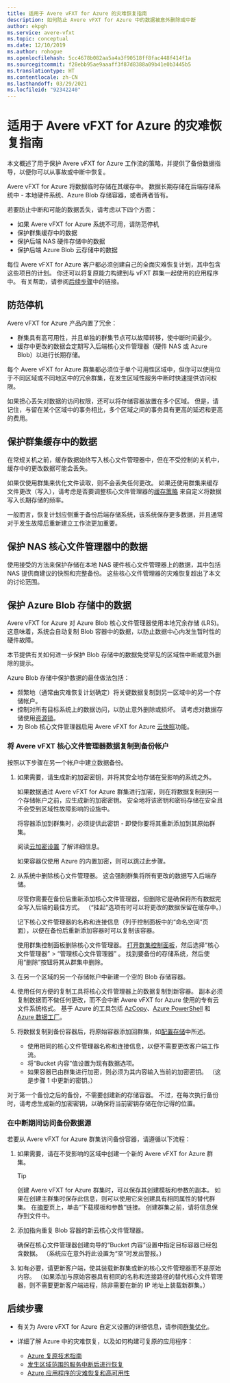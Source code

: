 ```yaml
---
title: 适用于 Avere vFXT for Azure 的灾难恢复指南
description: 如何防止 Avere vFXT for Azure 中的数据被意外删除或中断
author: ekpgh
ms.service: avere-vfxt
ms.topic: conceptual
ms.date: 12/10/2019
ms.author: rohogue
ms.openlocfilehash: 5cc4678b082aa5a4a3f90518ff8fac448f414f1a
ms.sourcegitcommit: f28ebb95ae9aaaff3f87d8388a09b41e0b3445b5
ms.translationtype: HT
ms.contentlocale: zh-CN
ms.lasthandoff: 03/29/2021
ms.locfileid: "92342240"
---
```

# <a name="disaster-recovery-guidance-for-avere-vfxt-for-azure"></a>适用于 Avere vFXT for Azure 的灾难恢复指南

本文概述了用于保护 Avere vFXT for Azure 工作流的策略，并提供了备份数据指导，以便你可以从事故或中断中恢复。

Avere vFXT for Azure 将数据临时存储在其缓存中。 数据长期存储在后端存储系统中 - 本地硬件系统、Azure Blob 存储容器，或者两者皆有。

若要防止中断和可能的数据丢失，请考虑以下四个方面：

* 如果 Avere vFXT for Azure 系统不可用，请防范停机
* 保护群集缓存中的数据
* 保护后端 NAS 硬件存储中的数据
* 保护后端 Azure Blob 云存储中的数据

每位 Avere vFXT for Azure 客户都必须创建自己的全面灾难恢复计划，其中包含这些项目的计划。 你还可以将复原能力构建到与 vFXT 群集一起使用的应用程序中。 有关帮助，请参阅[后续步骤](#next-steps)中的链接。

## <a name="protect-against-downtime"></a>防范停机

Avere vFXT for Azure 产品内置了冗余：

* 群集具有高可用性，并且单独的群集节点可以故障转移，使中断时间最少。
* 缓存中更改的数据会定期写入后端核心文件管理器（硬件 NAS 或 Azure Blob）以进行长期存储。

每个 Avere vFXT for Azure 群集都必须位于单个可用性区域中，但你可以使用位于不同区域或不同地区中的冗余群集，在发生区域性服务中断时快速提供访问权限。

如果担心丢失对数据的访问权限，还可以将存储容器放置在多个区域。 但是，请记住，与留在某个区域中的事务相比，多个区域之间的事务具有更高的延迟和更高的费用。

## <a name="protect-data-in-the-cluster-cache"></a>保护群集缓存中的数据

在常规关机之前，缓存数据始终写入核心文件管理器中，但在不受控制的关机中，缓存中的更改数据可能会丢失。

如果仅使用群集来优化文件读取，则不会丢失任何更改。 如果还使用群集来缓存文件更改（写入），请考虑是否要调整核心文件管理器的[缓存策略](https://azure.github.io/Avere/legacy/ops_guide/4_7/html/gui_manage_cache_policies.html)<!-- link to legacy doc --> 来自定义将数据写入长期存储的频率。

一般而言，恢复计划应侧重于备份后端存储系统，该系统保存更多数据，并且通常对于发生故障后重新建立工作流更加重要。

## <a name="protect-data-in-nas-core-filers"></a>保护 NAS 核心文件管理器中的数据

使用接受的方法来保护存储在本地 NAS 硬件核心文件管理器上的数据，其中包括 NAS 提供商建议的快照和完整备份。 这些核心文件管理器的灾难恢复超出了本文的讨论范围。

## <a name="protect-data-in-azure-blob-storage"></a>保护 Azure Blob 存储中的数据

Avere vFXT for Azure 对 Azure Blob 核心文件管理器使用本地冗余存储 (LRS)。 这意味着，系统会自动复制 Blob 容器中的数据，以防止数据中心内发生暂时性的硬件故障。

本节提供有关如何进一步保护 Blob 存储中的数据免受罕见的区域性中断或意外删除的提示。

Azure Blob 存储中保护数据的最佳做法包括：

* 频繁地（通常由灾难恢复计划确定）将关键数据复制到另一区域中的另一个存储帐户。
* 控制对所有目标系统上的数据访问，以防止意外删除或损坏。 请考虑对数据存储使用[资源锁](../azure-resource-manager/management/lock-resources.md)。
* 为 Blob 核心文件管理器启用 Avere vFXT for Azure [云快照](<https://azure.github.io/Avere/legacy/ops_guide/4_7/html/gui_cloud_snapshot_policies.html>)功能。

### <a name="copy-avere-vfxt-core-filer-data-to-a-backup-account"></a>将 Avere vFXT 核心文件管理器数据复制到备份帐户

按照以下步骤在另一个帐户中建立数据备份。

1. 如果需要，请生成新的加密密钥，并将其安全地存储在受影响的系统之外。

   如果数据通过 Avere vFXT for Azure 群集进行加密，则在将数据复制到另一个存储帐户之前，应生成新的加密密钥。 安全地将该密钥和密码存储在安全且不会受到区域性故障影响的设施中。

   将容器添加到群集时，必须提供此密钥 - 即使你要将其重新添加到其原始群集。

   阅读[云加密设置](<https://azure.github.io/Avere/legacy/ops_guide/4_7/html/gui_cloud_encryption_settings.html>)<!-- link to legacy doc site --> 了解详细信息。

   如果容器仅使用 Azure 的内置加密，则可以跳过此步骤。

1. 从系统中删除核心文件管理器。 这会强制群集将所有更改的数据写入后端存储。

   尽管你需要在备份后重新添加核心文件管理器，但删除它是确保将所有数据完全写入后端的最佳方式。 （“挂起”选项有时可以将更改的数据保留在缓存中。） <!-- xxx true? or just metadata? -->

   记下核心文件管理器的名称和连接信息（列于控制面板中的“命名空间”页面），以便在备份后重新添加容器时可以复制该容器。

   使用群集控制面板删除核心文件管理器。 [打开群集控制面板](avere-vfxt-cluster-gui.md)，然后选择“核心文件管理器” > “管理核心文件管理器” 。 找到要备份的存储系统，然后使用“删除”按钮将其从群集中删除。

1. 在另一个区域的另一个存储帐户中新建一个空的 Blob 存储容器。

1. 使用任何方便的复制工具将核心文件管理器上的数据复制到新容器。 副本必须复制数据而不做任何更改，而不会中断 Avere vFXT for Azure 使用的专有云文件系统格式。 基于 Azure 的工具包括 [AzCopy](../storage/common/storage-use-azcopy-v10.md)、[Azure PowerShell](../data-lake-store/data-lake-store-get-started-powershell.md) 和 [Azure 数据工厂](../data-factory/connector-azure-data-lake-store.md)。

1. 将数据复制到备份容器后，将原始容器添加回群集，如[配置存储](avere-vfxt-add-storage.md)中所述。

   * 使用相同的核心文件管理器名称和连接信息，以便不需要更改客户端工作流。
   * 将“Bucket 内容”值设置为现有数据选项。
   * 如果容器已由群集进行加密，则必须为其内容输入当前的加密密钥。 （这是步骤 1 中更新的密钥。）

对于第一个备份之后的备份，不需要创建新的存储容器。 不过，在每次执行备份时，请考虑生成新的加密密钥，以确保将当前密钥存储在你记得的位置。

### <a name="access-a-backup-data-source-during-an-outage"></a>在中断期间访问备份数据源

若要从 Avere vFXT for Azure 群集访问备份容器，请遵循以下流程：

1. 如果需要，请在不受影响的区域中创建一个新的 Avere vFXT for Azure 群集。

   > [!TIP]
   > 创建 Avere vFXT for Azure 群集时，可以保存其创建模板和参数的副本。 如果在创建主群集时保存此信息，则可以使用它来创建具有相同属性的替代群集。 在[摘要](avere-vfxt-deploy.md#validation-and-purchase)页上，单击“下载模板和参数”链接。 创建群集之前，请将信息保存到文件中。

1. 添加指向重复 Blob 容器的新云核心文件管理器。

   确保在核心文件管理器创建向导的“Bucket 内容”设置中指定目标容器已经包含数据。 （系统应在意外将此设置为“空”时发出警报。）  <!-- you can't add a populated volume at cluster creation time via template, only create a fresh one -->

1. 如有必要，请更新客户端，使其装载新群集或新的核心文件管理器而不是原始内容。 （如果添加与原始容器具有相同的名称和连接路径的替代核心文件管理器，则不需要更新客户端进程，除非需要在新的 IP 地址上装载新群集。）

## <a name="next-steps"></a>后续步骤

* 有关为 Avere vFXT for Azure 自定义设置的详细信息，请参阅[群集优化](avere-vfxt-tuning.md)。
* 详细了解 Azure 中的灾难恢复，以及如何构建可复原的应用程序：

  * [Azure 复原技术指南](/azure/architecture/framework/resiliency/overview)
  * [发生区域范围的服务中断后进行恢复](/azure/architecture/resiliency/recovery-loss-azure-region)
  * [Azure 应用程序的灾难恢复和高可用性](/azure/architecture/framework/resiliency/backup-and-recovery)
  <!-- can't find these in the source tree to use relative links -->